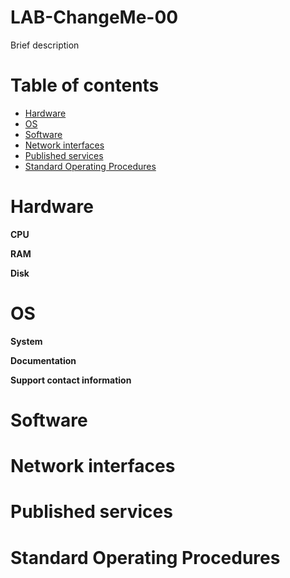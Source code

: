 # LAB-ChangeMe-00

Brief description

# Table of contents

* [Hardware](#Hardware)
* [OS](#OS)
* [Software](#Software)
* [Network interfaces](#Network-interfaces)
* [Published services](#Published-services)
* [Standard Operating Procedures](#Standard-Operating-Procedures)

# Hardware

**CPU**

**RAM**

**Disk** 

# OS

**System**

**Documentation**

**Support contact information**

# Software

# Network interfaces

# Published services

# Standard Operating Procedures
